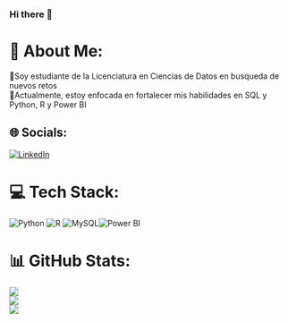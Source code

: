 ### Hi there 👋

<!--
**NoeAvalos/NoeAvalos** is a ✨ _special_ ✨ repository because its `README.md` (this file) appears on your GitHub profile.

Here are some ideas to get you started:

- 🔭 I’m currently working on ...
- 🌱 I’m currently learning ...
- 👯 I’m looking to collaborate on ...
- 🤔 I’m looking for help with ...
- 💬 Ask me about ...
- 📫 How to reach me: ...
- 😄 Pronouns: ...
- ⚡ Fun fact: ...
-->
# 💫 About Me:
👋Soy estudiante de la Licenciatura en Ciencias de Datos en busqueda de nuevos retos<br>🌱Actualmente, estoy enfocada en fortalecer mis habilidades en SQL y Python, R y Power BI


## 🌐 Socials:
[![LinkedIn](https://img.shields.io/badge/LinkedIn-%230077B5.svg?logo=linkedin&logoColor=white)](https://linkedin.com/in/https://www.linkedin.com/in/noeliaavalosdatascience/) 

# 💻 Tech Stack:
![Python](https://img.shields.io/badge/python-3670A0?style=for-the-badge&logo=python&logoColor=ffdd54) ![R](https://img.shields.io/badge/r-%23276DC3.svg?style=for-the-badge&logo=r&logoColor=white) ![MySQL](https://img.shields.io/badge/mysql-%2300f.svg?style=for-the-badge&logo=mysql&logoColor=white)![Power BI](https://img.shields.io/badge/Power%20BI-%23F2C811.svg?style=for-the-badge&logo=powerbi&logoColor=white)
# 📊 GitHub Stats:
![](https://github-readme-stats.vercel.app/api?username=NoeAvalos&theme=gruvbox&hide_border=false&include_all_commits=false&count_private=false)<br/>
![](https://github-readme-streak-stats.herokuapp.com/?user=NoeAvalos&theme=gruvbox&hide_border=false)<br/>
![](https://github-readme-stats.vercel.app/api/top-langs/?username=NoeAvalos&theme=gruvbox&hide_border=false&include_all_commits=false&count_private=false&layout=compact)



<!-- Proudly created with GPRM ( https://gprm.itsvg.in ) -->
